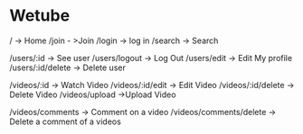 # Wetube

/ -> Home
/join - >Join
/login -> log in
/search -> Search

/users/:id -> See user
/users/logout -> Log Out
/users/edit -> Edit My profile
/users/:id/delete -> Delete user

/videos/:id -> Watch Video
/videos/:id/edit -> Edit Video
/videos/:id/delete -> Delete Video
/videos/upload ->Upload Video

/videos/comments -> Comment on a video
/videos/comments/delete -> Delete a comment of a videos
